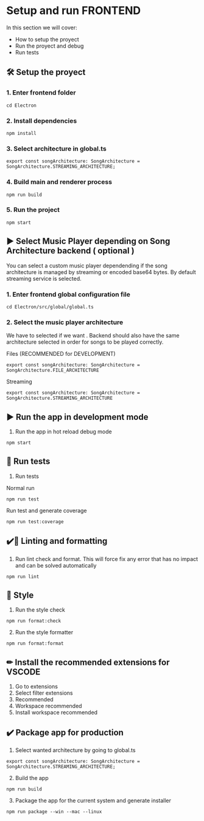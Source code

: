 # Setup and run FRONTEND

In this section we will cover:

* How to setup the proyect
* Run the proyect and debug
* Run tests

## 🛠 Setup the proyect

### 1. Enter frontend folder

```
cd Electron
```
### 2. Install dependencies

```
npm install
```
### 3. Select architecture in global.ts
```
export const songArchitecture: SongArchitecture = SongArchitecture.STREAMING_ARCHITECTURE;
```

### 4. Build main and renderer process

```
npm run build
```

### 5. Run the project

```
npm start
```

## ▶ Select Music Player depending on Song Architecture backend ( optional )

You can select a custom music player dependending if the song architecture is managed by streaming or encoded base64 bytes. By default streaming service is selected.

### 1. Enter frontend global configuration file

```
cd Electron/src/global/global.ts
```

### 2. Select the music player architecture

We have to selected if we want . Backend should also have the same architecture selected in order for songs to be played correctly.

Files (RECOMMENDED for DEVELOPMENT)
```
export const songArchitecture: SongArchitecture = SongArchitecture.FILE_ARCHITECTURE
```
Streaming
```
export const songArchitecture: SongArchitecture = SongArchitecture.STREAMING_ARCHITECTURE
```

## ▶ Run the app in development mode

1. Run the app in hot reload debug mode

```
npm start
```


## 🧪 Run tests

1. Run tests

Normal run

```
npm run test
```
Run test and generate coverage

```
npm run test:coverage
```

## ✔️🎨 Linting and formatting

1. Run lint check and format. This will force fix any error that has no impact and can be solved automatically
```
npm run lint
```

## 🎨 Style

1. Run the style check
```
npm run format:check
```

2. Run the style formatter
```
npm run format:format
```

## ✏ Install the recommended extensions for VSCODE

1. Go to extensions
2. Select filter extensions
3. Recommended
4. Workspace recommended
5. Install workspace recommended


## ✔️ Package app for production

1. Select wanted architecture by going to global.ts
```
export const songArchitecture: SongArchitecture = SongArchitecture.STREAMING_ARCHITECTURE;
```

2. Build the app

```
npm run build
```
3. Package the app for the current system and generate installer

```
npm run package --win --mac --linux
```
